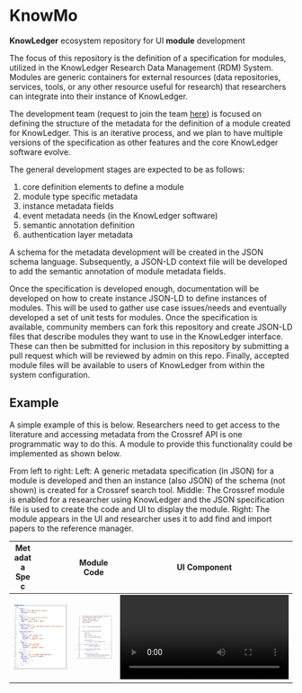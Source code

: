 # KnowMo
**KnowLedger** ecosystem repository for UI **module** development

The focus of this repository is the definition of a specification for modules, utilized in the KnowLedger Research Data 
Management (RDM) System.  Modules are generic containers for external resources (data repositories, services, tools, or 
any other resource useful for research) that researchers can integrate into their instance of KnowLedger.

The development team (request to join the team [here](https://github.com/KnowLedgerProject/KnowMo/issues/new?template=request-to-join.md))
is focused on defining the structure of the metadata for the definition of a module created for KnowLedger.  This is an
iterative process, and we plan to have multiple versions of the specification as other features and the core KnowLedger 
software evolve.

The general development stages are expected to be as follows:

1. core definition elements to define a module
2. module type specific metadata
3. instance metadata fields
4. event metadata needs (in the KnowLedger software)
5. semantic annotation definition
6. authentication layer metadata

A schema for the metadata development will be created in the JSON schema language.  Subsequently, a JSON-LD context file
will be developed to add the semantic annotation of module metadata fields.

Once the specification is developed enough, documentation will be developed on how to create instance JSON-LD to define 
instances of modules.  This will be used to gather use case issues/needs and eventually developed a set of unit tests 
for modules.  Once the specification is available, community members can fork this repository and create JSON-LD files
that describe modules they want to use in the KnowLedger interface.  These can then be submitted for inclusion in this
repository by submitting a pull request which will be reviewed by admin on this repo.  Finally, accepted module files 
will be available to users of KnowLedger from within the system configuration.

## Example
A simple example of this is below.  Researchers need to get access to the literature and accessing metadata from the
Crossref API is one programmatic way to do this.  A module to provide this functionality could be implemented as shown below.

From left to right:  Left: A generic metadata specification (in JSON) for a module is developed and then an instance 
(also JSON) of the schema (not shown) is created for a Crossref search tool.  Middle: The Crossref module is enabled 
for a researcher using KnowLedger and the JSON specification file is used to create the code and UI to display the 
module.  Right: The module appears in the UI and researcher uses it to add find and import papers to the reference 
manager.

| <div style="width:35%;">Metadata Spec</div> | Module Code                         | UI Component                                                                                                            |
|:-------------------------------------------:|-------------------------------------|-------------------------------------------------------------------------------------------------------------------------|
|     ![](images/knowmo_json_example.jpg)     | ![](images/knowmo_code_example.jpg) | ![](https://github.com/KnowLedgerRDM/KnowMo/blob/3da3ffe5bcc5ec1b669563114a12053d86360f2a/video/knowmo_mod_example.mp4) |
